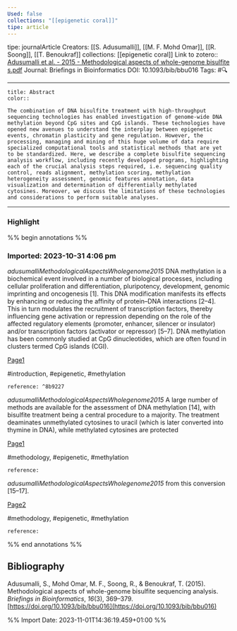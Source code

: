 ```yaml
---
Used: false
collections: "[[epigenetic coral]]"
tipe: article
---
```

tipe: journalArticle
Creators: [[S. Adusumalli]], [[M. F. Mohd Omar]], [[R. Soong]], [[T. Benoukraf]]
collections: [[epigenetic coral]]
Link to zotero:: [Adusumalli et al. - 2015 - Methodological aspects of whole-genome bisulfite s.pdf](zotero://select/library/items/B3Z298GU)
Journal: Briefings in Bioinformatics
DOI: 10.1093/bib/bbu016
Tags: #🔍

---
```ad-note
title: Abstract
color:: 

The combination of DNA bisulfite treatment with high-throughput sequencing technologies has enabled investigation of genome-wide DNA methylation beyond CpG sites and CpG islands. These technologies have opened new avenues to understand the interplay between epigenetic events, chromatin plasticity and gene regulation. However, the processing, managing and mining of this huge volume of data require specialized computational tools and statistical methods that are yet to be standardized. Here, we describe a complete bisulfite sequencing analysis workflow, including recently developed programs, highlighting each of the crucial analysis steps required, i.e. sequencing quality control, reads alignment, methylation scoring, methylation heterogeneity assessment, genomic features annotation, data visualization and determination of differentially methylated cytosines. Moreover, we discuss the limitations of these technologies and considerations to perform suitable analyses.

```

---
### Highlight

%% begin annotations %%



### Imported: 2023-10-31 4:06 pm

*adusumalliMethodologicalAspectsWholegenome2015*
	DNA methylation is a biochemical event involved in a number of biological processes, including cellular proliferation and differentiation, pluripotency, development, genomic imprinting and oncogenesis [1]. This DNA modification manifests its effects by enhancing or reducing the affinity of protein–DNA interactions [2–4]. This in turn modulates the recruitment of transcription factors, thereby influencing gene activation or repression depending on the role of the affected regulatory elements (promoter, enhancer, silencer or insulator) and/or transcription factors (activator or repressor) [5–7]. DNA methylation has been commonly studied at CpG dinucleotides, which are often found in clusters termed CpG islands (CGI). 
	
[Page1](zotero://open-pdf/library/items/B3Z298GU?page=1&a=7AJ8W6BF)
	
	
#introduction, #epigenetic, #methylation
	
	
	reference: ^8b9227

*adusumalliMethodologicalAspectsWholegenome2015*
	A large number of methods are available for the assessment of DNA methylation [14], with bisulfite treatment being a central procedure to a majority. The treatment deaminates unmethylated cytosines to uracil (which is later converted into thymine in DNA), while methylated cytosines are protected 
	
[Page1](zotero://open-pdf/library/items/B3Z298GU?page=1&a=DI7NH25A)
	
	
#methodology, #epigenetic, #methylation
	
	
	reference:

*adusumalliMethodologicalAspectsWholegenome2015*
	from this conversion [15–17]. 
	
[Page2](zotero://open-pdf/library/items/B3Z298GU?page=2&a=W3G8I5R6)
	
	
#methodology, #epigenetic, #methylation
	
	
	reference:




%% end annotations %%

## Bibliography

Adusumalli, S., Mohd Omar, M. F., Soong, R., & Benoukraf, T. (2015). Methodological aspects of whole-genome bisulfite sequencing analysis. _Briefings in Bioinformatics_, _16_(3), 369–379. [https://doi.org/10.1093/bib/bbu016](https://doi.org/10.1093/bib/bbu016)

%% Import Date: 2023-11-01T14:36:19.459+01:00 %%
